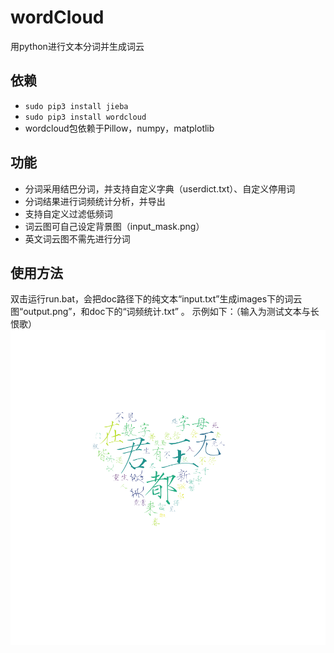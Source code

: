 # wordCloud

用python进行文本分词并生成词云

## 依赖

* `sudo pip3 install jieba`
* `sudo pip3 install wordcloud`
* wordcloud包依赖于Pillow，numpy，matplotlib 

## 功能

* 分词采用结巴分词，并支持自定义字典（userdict.txt）、自定义停用词
* 分词结果进行词频统计分析，并导出
* 支持自定义过滤低频词
* 词云图可自己设定背景图（input_mask.png）
* 英文词云图不需先进行分词

## 使用方法

双击运行run.bat，会把doc路径下的纯文本“input.txt”生成images下的词云图“output.png”，和doc下的“词频统计.txt” 。
示例如下：（输入为测试文本与长恨歌）
![image](Images/output.png)


